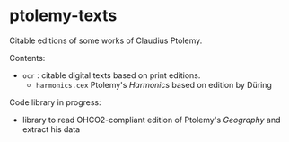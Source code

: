# ptolemy-texts

Citable editions of some works of Claudius Ptolemy.

Contents:

- `ocr` : citable digital texts based on print editions.
    - `harmonics.cex`  Ptolemy's *Harmonics* based on edition by Düring

Code library in progress:

- library to read OHCO2-compliant edition of Ptolemy's *Geography* and extract his data
